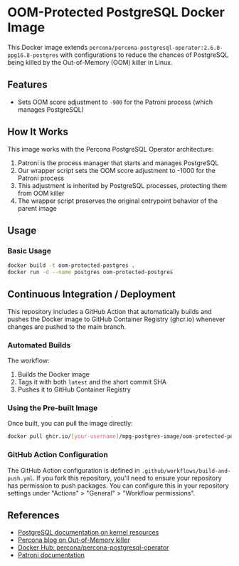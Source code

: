# OOM-Protected PostgreSQL Docker Image

This Docker image extends `percona/percona-postgresql-operator:2.6.0-ppg16.8-postgres` with configurations to reduce the chances of PostgreSQL being killed by the Out-of-Memory (OOM) killer in Linux.

## Features

- Sets OOM score adjustment to `-900` for the Patroni process (which manages PostgreSQL)

## How It Works

This image works with the Percona PostgreSQL Operator architecture:

1. Patroni is the process manager that starts and manages PostgreSQL
2. Our wrapper script sets the OOM score adjustment to -1000 for the Patroni process
3. This adjustment is inherited by PostgreSQL processes, protecting them from OOM killer
4. The wrapper script preserves the original entrypoint behavior of the parent image

## Usage

### Basic Usage

```bash
docker build -t oom-protected-postgres .
docker run -d --name postgres oom-protected-postgres
```

## Continuous Integration / Deployment

This repository includes a GitHub Action that automatically builds and pushes the Docker image to GitHub Container Registry (ghcr.io) whenever changes are pushed to the main branch.

### Automated Builds

The workflow:
1. Builds the Docker image
2. Tags it with both `latest` and the short commit SHA
3. Pushes it to GitHub Container Registry

### Using the Pre-built Image

Once built, you can pull the image directly:

```bash
docker pull ghcr.io/[your-username]/mpg-postgres-image/oom-protected-postgres:latest
```

### GitHub Action Configuration

The GitHub Action configuration is defined in `.github/workflows/build-and-push.yml`. If you fork this repository, you'll need to ensure your repository has permission to push packages. You can configure this in your repository settings under "Actions" > "General" > "Workflow permissions".

## References

- [PostgreSQL documentation on kernel resources](https://www.postgresql.org/docs/current/kernel-resources.html)
- [Percona blog on Out-of-Memory killer](https://www.percona.com/blog/out-of-memory-killer-or-savior/)
- [Docker Hub: percona/percona-postgresql-operator](https://hub.docker.com/r/percona/percona-postgresql-operator)
- [Patroni documentation](https://patroni.readthedocs.io/)
